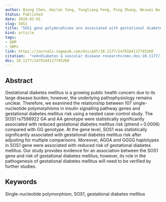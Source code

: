 ```yaml
---
author: Qiong Chen, Hailan Yang, Yongliang Feng, Ping Zhang, Weiwei Wu, Shuzhen Li, Brian Thompson, Xin Wang, Tingting Peng, Fang Wang, Bingjie Xie, Pengge Guo, Mei Li, Ying Wang, Nan Zhao, Suping Wang, Yawei Zhang.
Status: Published
date: 2018-02-01 
slug: SOS1  
title: "SOS1 gene polymorphisms are associated with gestational diabetes mellitus in a Chinese population: Results from a nested case-control study in Taiyuan, China." 
kind: article
tags:
- GDM
- SNPs
link: https://journals.sagepub.com/doi/pdf/10.1177/1479164117745260
citation:  "<em>Diabetes & vascular disease research</em>,doi:10.1177/1479164117745260."
doi: 10.1177/1479164117745260
---
```


## Abstract
Gestational diabetes mellitus is a growing public health concern due to its large disease burden; however, the underlying pathophysiology remains unclear. Therefore, we examined the relationship between 107 single-nucleotide polymorphisms in insulin signalling pathway genes and gestational diabetes mellitus risk using a nested case-control study. The SOS1 rs7598922 GA and AA genotype were statistically significantly associated with reduced gestational diabetes mellitus risk (ptrend = 0.0006) compared with GG genotype. At the gene level, SOS1 was statistically significantly associated with gestational diabetes mellitus risk after adjusting for multiple comparisons. Moreover, AGGA and GGGG haplotypes in SOS1 gene were associated with reduced risk of gestational diabetes mellitus. Our study provides evidence for an association between the SOS1 gene and risk of gestational diabetes mellitus; however, its role in the pathogenesis of gestational diabetes mellitus will need to be verified by further studies.

## Keywords
Single-nucleotide polymorphism, SOS1, gestational diabetes mellitus